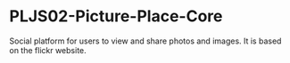 # PLJS02-Picture-Place-Core
Social platform for users to view and share photos and images. It is based on the flickr website.
